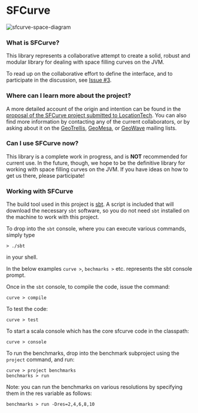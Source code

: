 SFCurve
=====

![sfcurve-space-diagram](https://cloud.githubusercontent.com/assets/2320142/6543539/449db6e2-c4ed-11e4-865a-584e056b5469.png)

### What is SFCurve?

This library represents a collaborative attempt to create a solid, robust and modular library for dealing with space filling curves on the JVM.

To read up on the collaborative effort to define the interface, and to participate in the discussion, see [Issue #3](https://github.com/geotrellis/curve/issues/3).

### Where can I learn more about the project?

A more detailed account of the origin and intention can be found in the [proposal of the SFCurve project submitted to LocationTech](http://www.locationtech.org/proposals/sfcurve). You can also find more information by contacting any of the current collaborators, or by asking about it on the [GeoTrellis](https://github.com/geotrellis/geotrellis), [GeoMesa](https://github.com/locationtech/geomesa), or [GeoWave](https://github.com/ngageoint/geowave) mailing lists.

### Can I use SFCurve now?

This library is a complete work in progress, and is __NOT__ recommended for current use. In the future, though, we hope to be the definitive library for working with space filling curves on the JVM. If you have ideas on how to get us there, please participate!

### Working with SFCurve

The build tool used in this project is [sbt](http://www.scala-sbt.org/). A script is included that will download the necessary `sbt` software, so you do not need `sbt` installed on the machine to work with this project.

To drop into the `sbt` console, where you can execute various commands, simply type

```
> ./sbt
```

in your shell.

In the below examples `curve >`, `bechmarks >` etc. represents the sbt console prompt.

Once in the `sbt` console, to compile the code, issue the command:

```
curve > compile
```

To test the code:

```
curve > test
```

To start a scala console which has the core sfcurve code in the classpath:

```
curve > console
```

To run the benchmarks, drop into the benchmark subproject using the `project` command, and run:

```
curve > project benchmarks
benchmarks > run
```
Note: you can run the benchmarks on various resolutions by specifying them in the res variable as follows:

```
benchmarks > run -Dres=2,4,6,8,10
```
